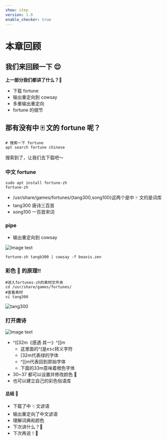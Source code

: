 ```yaml
---
show: step
version: 1.0
enable_checker: true
---
```


# 本章回顾

## 我们来回顾一下 😌

**上一部分我们都讲了什么？**🤔

- 下载 fortune
- 输出重定向到 cowsay
- 多重输出重定向
- fortune 的细节

## 那有没有中 🀄️ 文的 fortune 呢？

```shell
# 搜索一下 fortune
apt search fortune chinese
```

搜索到了，让我们去下载吧～

###  中文 fortune

```shell
sudo apt install fortune-zh
fortune-zh
```

- /usr/share/games/fortunes/{tang300,song100}这两个是中 🀄️ 文的是词库
- tang300 唐诗三百首
- song100 一百首宋词

### pipe
- 输出重定向到 cowsay

![Image text](https://labfile.oss.aliyuncs.com/courses/2712/shi.png)

```shell
fortune-zh tangb300 | cowsay -f beavis.zen 
```

### 彩色 🎨 的原理‼️

```shell
#进入fortunes-zh的素材文件夹
cd /usr/share/games/fortunes/
#查看素材
vi tang300
```

![tang300](https://labfile.oss.aliyuncs.com/courses/2712/tang300.jpg)

### 打开唐诗
![Image text](https://labfile.oss.aliyuncs.com/courses/2712/caise.png)

- ^[[32m《感遇·其一》^[[m
	- 这里面的^[是<kbd>esc</esc>转义字符
	- [32m代表绿的字体
	- ^[[m代表回到原始字体
	- 下面的33m意味着橙色字体
- 30~37 都可以设置并修改颜色 🎨
- 也可以建立自己的彩色俗语库

#### 总结 🤨

- 下载了中 🀄️ 文谚语
- 输出重定向了中文谚语
- 理解词典和颜色
- 下次讲什么？🤔
- 下次再说！👋
